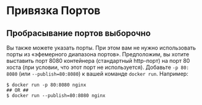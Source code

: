 # Привязка Портов

## Пробрасывание портов выборочно

Вы также можете указать порты. При этом вам не нужно использовать порты из «эфемерного диапазона портов». Предположим, вы хотите выставить порт 8080 контейнера (стандартный http-порт) на порт 80 хоста (при условии, что этот порт не используется). Добавьте `-p 80: 8080` (или `--publish=80:8080`) к вашей команде `docker run`. Например:

```console
$ docker run -p 80:8080 nginx
## OR ##
$ docker run --publish=80:8080 nginx
```